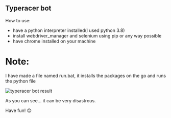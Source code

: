 ## Typeracer bot
How to use:
* have a python interpreter installed(I used python 3.8)
* install webdriver_manager and selenium using pip or any way possible
* have chrome installed on your machine

# Note:
I have made a file named run.bat, it installs the packages on the go and runs the python file

![typeracer bot result](https://user-images.githubusercontent.com/55909985/117446117-3c16a800-af59-11eb-9b02-08431e587e77.PNG)

As you can see... it can be very disastrous.

Have fun! 😊
